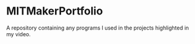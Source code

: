 # MITMakerPortfolio
A repository containing any programs I used in the projects highlighted in my video.
